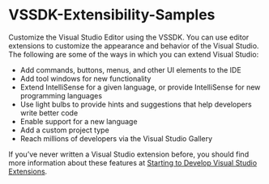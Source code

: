 # VSSDK-Extensibility-Samples
Customize the Visual Studio Editor using the VSSDK. You can use editor extensions to customize the appearance and behavior of the Visual Studio. The following are some of the ways in which you can extend Visual Studio: 

* Add commands, buttons, menus, and other UI elements to the IDE
* Add tool windows for new functionality
* Extend IntelliSense for a given language, or provide IntelliSense for new programming languages
* Use light bulbs to provide hints and suggestions that help developers write better code
* Enable support for a new language
* Add a custom project type
* Reach millions of developers via the Visual Studio Gallery

If you’ve never written a Visual Studio extension before, you should find more information about these features at [Starting to Develop Visual Studio Extensions](https://msdn.microsoft.com/en-us/library/bb166030.aspx).

